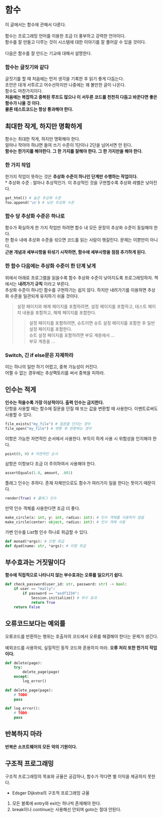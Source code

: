 # 함수
이 글에서는 함수에 관해서 다룬다.<br/><br/>
함수는 프로그래밍 언어를 이용한 조금 더 풍부하고 강력한 언어이다.<br/>
함수를 잘 만들고 다루는 것이 시스템에 대한 이야기를 잘 풀어갈 수 있을 것이다.<br/>
<br/>
다음은 함수를 잘 만드는 기교에 대해서 설명한다.
### 함수는 글짓기와 같다
글짓기를 할 때 처음에는 먼저 생각을 기록한 후 읽기 좋게 다듬는다.<br/>
초안은 대개 서투르고 어수선하지만 나중에는 꽤 볼만한 글이 나온다.<br/>
함수도 마찬가지이다.<br/>
__처음에는 복잡하고 중복된 루프도 많으나 이 서두른 코드를 천천히 다듬고 바꾼다면 좋은 함수가 나올 것 이다.__<br/>
__물론 테스트코드는 항상 통과해야 한다.__<br/>

## 최대한 작게, 하지만 명확하게
함수는 최대한 작게, 하지만 명확해야 한다.<br/>
얼마나 작아야 하냐면 들여 쓰기 수준이 1단이나 2단을 넘어서면 안 된다.<br/>
__함수는 한가지를 해야한다. 그 한 가지를 잘해야 한다. 그 한 가지만을 해야 한다.__
<br/>
### 한 가지 작업
한가지 작업이 뜻하는 것은 __추상화 수준이 하나인 단계만 수행하는 작업이다.__<br/>
\* 추상화 수준 : 얼마나 추상적인가. 이 추상적인 것을 구현할수록 추상화 레벨은 낮아진다.
```python
get_html() # 높은 추상화 수준
foo.append('\n') # 낮은 추상화 수준
```

### 함수 당 추상화 수준은 하나로
함수가 확실하게 한 가지 작업만 하려면 함수 내 모든 문장의 추상화 수준이 동일해야 한다.<br/>
한 함수 내에 추상화 수준을 섞으면 코드를 읽는 사람이 헷갈린다. 문제는 이뿐만이 아니다.<br/>
__근본 개념과 세부사항을 뒤섞기 시작하면, 함수에 세부사항을 점점 추가하게 된다.__<br/>

### 한 함수 다음에는 추상화 수준이 한 단계 낮게
위에서 아래로 프로그램을 읽을수록 함수 추상화 수준이 낮아지도록 프로그래밍하자. 책에서는 __내려가기 규칙__ 이라고 부른다.<br/>
추상화 수준이 하나인 함수를 구현하기는 쉽지 않다. 하지만 내려가기를 이용하면 추상화 수준을 일관되게 유지하기 쉬울 것이다.<br/>
> 설정 페이지와 해제 페이지를 포함하려면, 설정 페이지를 포함하고, 테스트 페이지 내용을 포함하고, 해제 페이지를 포함한다.
>> 설정 페이지를 포함하려면, 슈트이면 슈트 설정 페이지를 포함한 후 일반 설정 페이지를 포함한다.<br/>
>> 슈트 설정 페이지를 포함하려면 부모 계층에서 ...<br/>
>> 부모 계층을 ... <br/>

### Switch, 긴 if else문은 자제하라
이는 하나의 일만 하기 어렵고, 중복 가능성이 커진다.<br/>
어쩔 수 없는 경우에는 추상팩토리를 써서 중복을 피하라.

## 인수는 적게
__인수는 적을수록 가장 이상적이다. 출력 인수는 금지한다.__<br/>
단항을 사용할 때는 함수에 질문을 던질 때 또는 값을 변환할 때 사용한다. 이벤트로써도 사용할 수 있다.<br/>
```python
file_exists("my_file") # 질문을 던지는 경우
file_open("my_file") # 변환 후 반환하는 경우
```
이항은 가능한 자연적인 순서에서 사용한다. 부득이 하게 사용 시 위험성을 인지해야 한다.<br/>
```python
point(0, 0) # 자연적인 순서
```
삼항은 이항보다 조금 더 주의하여서 사용해야 한다.<br/>
```python
assertEquals(1.0, amount, .001)
```
플래그 인수는 추하다. 존재 자체만으로도 함수가 여러가지 일을 한다는 뜻이기 때문이다.<br/>
```python
render(True) # 플래그 인수
```
만약 인수 객체를 사용한다면 조금 더 좋다.<br/>
```python
make_circle(x: int, y: int, radius: int): # 인수 객체를 사용하지 않음
make_circle(center: object, radius: int): # 인수 객체 사용 
```
가변 인수를 List형 인수 하나로 취급할 수 있다.<br/>
```python
def monad(*args): # 단항 취급
def dyad(name: str, *args): # 이항 취급
```

## 부수효과는 거짓말이다
__함수에 직접적으로 나타나지 않는 부수효과는 오류를 일으키기 쉽다.__<br/>
```python
def check_password(user_id: str, password: str) -> bool:
    if user == "mally":
        if password == "asdf1234":
            Session.initialize() # 부수 효과
            return True
    return False
```

## 오류코드보다는 예외를
오류코드를 반환하는 행위는 호출자의 코드에서 오류를 해결해야 한다는 문제가 생긴다.<br/>
<br/>
예외코드를 사용하되, 실질적인 동작 코드와 혼용하지 마라. __오류 처리 또한 한가지 작업이다.__
```python
def delete(page):
    try:
        delete_page(page)
    except:
        log_error()
        
def delete_page(page):
    # TODO
    pass
    
def log_error():
    # TODO
    pass
```

## 반복하지 마라
__반복은 소프트웨어의 모든 악의 기원이다.__

## 구조적 프로그래밍
구조적 프로그래밍의 목표와 규율은 공감하나, 함수가 작다면 별 이익을 제공하지 못한다.<br/>
- Edsger Dijkstra의 구조적 프로그래밍 규율
1. 모든 블록에 entry와 exit는 하나씩 존재해야 한다.
2. break이나 continue는 사용해선 안되며 goto는 절대 안된다.
